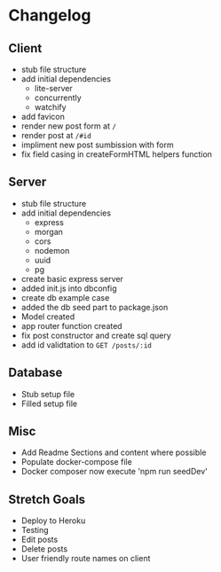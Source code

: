 # Changelog

## Client

- stub file structure
- add initial dependencies
  - lite-server
  - concurrently
  - watchify
- add favicon
- render new post form at `/`
- render post at `/#id`
- impliment new post sumbission with form
- fix field casing in createFormHTML helpers function

## Server

- stub file structure
- add initial dependencies
  - express
  - morgan
  - cors
  - nodemon
  - uuid
  - pg
- create basic express server
- added init.js into dbconfig
- create db example case
- added the db seed part to package.json
- Model created
- app router function created
- fix post constructor and create sql query
- add id validtation to `GET /posts/:id`

## Database

- Stub setup file
- Filled setup file

## Misc

- Add Readme Sections and content where possible
- Populate docker-compose file
- Docker composer now execute 'npm run seedDev'

## Stretch Goals

- Deploy to Heroku
- Testing
- Edit posts
- Delete posts
- User friendly route names on client
